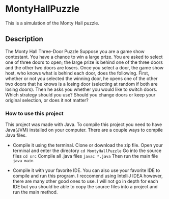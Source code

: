 # MontyHallPuzzle

This is a simulation of the Monty Hall puzzle.

## Description

The Monty Hall Three-Door Puzzle Suppose you are a game show contestant. You have a
chance to win a large prize. You are asked to select one of three doors to open; the large prize is
behind one of the three doors and the other two doors are losers. Once you select a door, the
game show host, who knows what is behind each door, does the following. First, whether or not
you selected the winning door, he opens one of the other two doors that he knows is a losing
door (selecting at random if both are losing doors). Then he asks you whether you would like to
switch doors. Which strategy should you use? Should you change doors or keep your original
selection, or does it not matter?

### How to use this project
This project was made with Java. To compile this project you need to have Java(JVM) installed on your computer.
There are a couple ways to compile Java files.

* Compile it using the terminal.
Clone or download the zip file.
Open your terminal and enter the directory `cd MontyHallPuzzle`
Go into the source files `cd src`
Compile all .java files `javac *.java`
Then run the main file `java main`

* Compile it with your favorite IDE.
You can also use your favorite IDE to compile and run this program. I reccomend using IntelliJ IDEA however, there are
many other good ones to use. I will not go in depth for each IDE but you should be able to copy the source files into a
project and run the main method.
